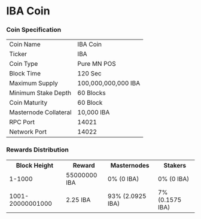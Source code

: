 IBA Coin
=========================

### Coin Specification


<table>
<tr><td>Coin Name</td><td>IBA Coin</td></tr>
<tr><td>Ticker</td><td>IBA</td></tr>
<tr><td>Coin Type</td><td>Pure MN POS</td></tr>
<tr><td>Block Time</td><td>120 Sec</td></tr>
<tr><td>Maximum Supply</td><td>100,000,000,000 IBA</td></tr>
<tr><td>Minimum Stake Depth</td><td>60 Blocks</td></tr>
<tr><td>Coin Maturity</td><td>60 Block</td></tr>
<tr><td>Masternode Collateral</td><td>10,000 IBA</td></tr>
<tr><td>RPC Port</td><td>14021</td></tr>
<tr><td>Network Port</td><td>14022</td></tr>
</table>



### Rewards Distribution

<table>
<th>Block Height</th><th>Reward</th><th>Masternodes</th><th>Stakers</th>
<tr><td>1-1000</td><td>55000000 IBA</td><td>0% (0 IBA)</td><td>0% (0 IBA)</td></tr>
<tr><td>1001-20000001000</td><td>2.25 IBA</td><td>93% (2.0925 IBA)</td><td>7% (0.1575 IBA)</td></tr>
</table>